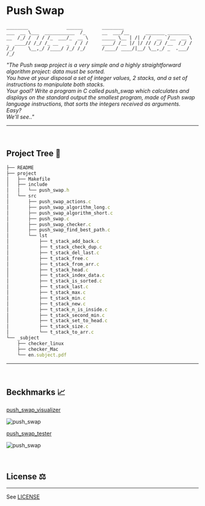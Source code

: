 # Push Swap

```
________              ______       ________                         
___  __ \___  ___________  /_      __  ___/__      _______ ________ 
__  /_/ /  / / /_  ___/_  __ \     _____ \__ | /| / /  __ `/__  __ \
_  ____// /_/ /_ __   _  / / /     ____/ /__ |/ |/ // /_/ /__  /_/ /
/_/     \__,_/ /____/ /_/ /_/      /____/ ____/|__/ \__,_/ _  .___/ 
/_/   
```

<i>"The Push swap project is a very simple and a highly straightforward algorithm project: data must be sorted.
<br>You have at your disposal a set of integer values, 2 stacks, and a set of instructions
to manipulate both stacks.
<br>Your goal? Write a program in C called push_swap which calculates and displays
on the standard output the smallest program, made of Push swap language instructions,
that sorts the integers received as arguments.
<br>Easy?
<br>We’ll see.."</i>

<hr><br>

## Project Tree 🌳 

```js
├── README
├── project
│   ├── Makefile
│   ├── include
│   │   └── push_swap.h
│   └── src
│       ├── push_swap_actions.c
│       ├── push_swap_algorithm_long.c
│       ├── push_swap_algorithm_short.c
│       ├── push_swap.c
│       ├── push_swap_checker.c
│       ├── push_swap_find_best_path.c
│       └── lst
│           ├── t_stack_add_back.c
│           ├── t_stack_check_dup.c
│           ├── t_stack_del_last.c
│           ├── t_stack_free.c
│           ├── t_stack_from_arr.c
│           ├── t_stack_head.c
│           ├── t_stack_index_data.c
│           ├── t_stack_is_sorted.c
│           ├── t_stack_last.c
│           ├── t_stack_max.c
│           ├── t_stack_min.c
│           ├── t_stack_new.c
│           ├── t_stack_n_is_inside.c
│           ├── t_stack_second_min.c
│           ├── t_stack_set_to_head.c
│           ├── t_stack_size.c
│           └── t_stack_to_arr.c
└── _subject
    ├── checker_linux
    ├── checker_Mac
    └── en.subject.pdf
```

<hr><br>

## Beckhmarks 📈

[push_swap_visualizer](https://github.com/o-reo/push_swap_visualizer)

![push_swap](https://github.com/kichkiro/42_cursus/blob/assets/push_swap_visualizer.gif?raw=true)

[push_swap_tester](https://github.com/LeoFu9487/push_swap_tester)

![push_swap](https://github.com/kichkiro/42_cursus/blob/assets/push_swap_tester.png?raw=true)

<br>

## License ⚖️

<hr>

See [LICENSE](https://github.com/kichkiro/42_cursus/blob/main/LICENSE)

